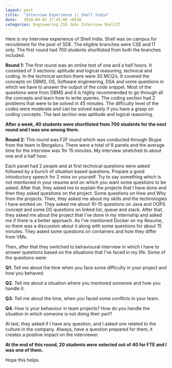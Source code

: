 ```yaml
---
layout: post
title:  "Interview Experience || Shell India"
date:   2019-09-02 17:45:00 +0530
categories: Engineering CSE Jobs Interview ShellIT
---
```

Here is my interview experience of Shell India.
Shell was on campus for recruitment for the post of SDE. The eligible branches were CSE and IT only. The first round had 700 students shortlisted from both the branches included.

**Round 1:** The first round was an online test of one and a half hours. It consisted of 3 sections: aptitude and logical reasoning, technical and coding. In the technical section there were 30 MCQ’s. It covered the concepts on DBMS, OS, Software engineering, DSA and some questions in which we have to answer the output of the code snippet. Most of the questions were from DBMS and it is highly recommended to go through all the concepts and learn how to write queries. The coding section had 2 problems that were to be solved in 45 minutes. The difficulty level of the codes were moderate and can be solved easily if you have a grasp on coding concepts. The last section was aptitude and logical reasoning.

**After a week, 40 students were shortlisted from 700 students for the next round and I was one among them.**

**Round 2:** This round was F2F round which was conducted through Skype from the team in Bengaluru. There were a total of 8 panels and the average time for the interview was 1hr 15 minutes. My interview stretched to about one and a half hour.

Each panel had 2 people and at first technical questions were asked followed by a bunch of situation based questions. Prepare a good introductory speech for 2 mins on yourself. Try to say something which is not mentioned in your resume and on which you want some questions to be asked. After that, they asked me to explain the projects that I have done and then they asked questions on the project. Some questions on How and Why from the projects. Then, they asked me about my skills and the technologies I have worked on. They asked me about 10-15 questions on Java and OOPS concept and some DS questions on linked list, queue and stack. After that, they asked me about the project that I’ve done in my internship and asked me if there is a better approach. As I’ve mentioned Docker on my Resume, so there was a discussion about it along with some questions for about 15 minutes. They asked some questions on containers and how they differ from VMs. 

Then, after that they switched to behavioural interview in which I have to answer questions based on the situations that I’ve faced in my life. Some of the questions were:

**Q1.** Tell me about the time when you face some difficulty in your project and how you behaved.

**Q2.** Tell me about a situation where you mentored someone and how you handle it.

**Q3.** Tell me about the time, when you faced some conflicts in your team.

**Q4.** How is your behaviour in team projects? How do you handle the situation in which someone is not doing their part?

At last, they asked if I have any question, and I asked one related to the culture in the company. Always, have a question prepared for them, it creates a positive impact on the interviewer.

**At the end of this round, 20 students were selected out of 40 for FTE and I was one of them.**

Hope this helps.
